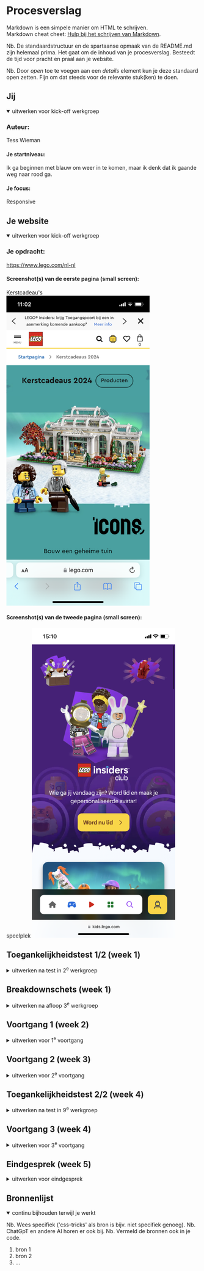 # Procesverslag
Markdown is een simpele manier om HTML te schrijven.  
Markdown cheat cheet: [Hulp bij het schrijven van Markdown](https://github.com/adam-p/markdown-here/wiki/Markdown-Cheatsheet).

Nb. De standaardstructuur en de spartaanse opmaak van de README.md zijn helemaal prima. Het gaat om de inhoud van je procesverslag. Besteedt de tijd voor pracht en praal aan je website.

Nb. Door *open* toe te voegen aan een *details* element kun je deze standaard open zetten. Fijn om dat steeds voor de relevante stuk(ken) te doen.





## Jij

<details open>
  <summary>uitwerken voor kick-off werkgroep</summary>

  ### Auteur:
  Tess Wieman

  #### Je startniveau:
  Ik ga beginnen met blauw om weer in te komen, maar ik denk dat ik gaande weg naar rood ga.

  #### Je focus:
  Responsive
 
</details>





## Je website

<details open>
  <summary>uitwerken voor kick-off werkgroep</summary>

  ### Je opdracht:
  https://www.lego.com/nl-nl 

  #### Screenshot(s) van de eerste pagina (small screen):
  Kerstcadeau's   
  <img src="readme-images/IMG_8512.PNG" width="375px" alt="Kerstcadeau's pagina">

  #### Screenshot(s) van de tweede pagina (small screen): 
  speelplek
  <img src="readme-images/IMG_8532.PNG" width="375px" alt="Speelplek pagina">
 
</details>



## Toegankelijkheidstest 1/2 (week 1)

<details>
  <summary>uitwerken na test in 2<sup>e</sup> werkgroep</summary>

  ### Bevindingen na de screenreader test
  - Lijst met je bevindingen die in de test naar voren kwamen:
  - De screenreader hapert heel snel als je naar een andere pagina toe gaat.
  - Engelse namen worden verkeert uitgesproken zoals: "idea". 
  - Het sprak heel snel, maar ik kwam erachter dat dit aangepast kan worden. 
  - De navigatie menu klapt niet open.
  - Sommige afbeeldingen of knoppen hebben onduidelijke namen.
  - Het toetsenbord geeft wel geluidjes als een opdracht daarmee is gedaan als feedback.

  ### Oplossingen
  - Kleurcontrast groot maken voor kleurenblinden.
  - Correcte namen aan tags geven, zodat deze goed voorgelezen worden en te snappen zijn.
  - Aria hidden = "true; gebruiken als onderdelen niet voorgezelen hoeven door de screenreader.
  - Zo veelmogelijk Nederlandse woorden gebruiken behalve bij namen (bijv: "Star Wars"). 
  - Ondertiteling bij video's plaatsen.

  ### Bevindingen WCAG checklist
  Content 
  - De website gebruikt duidelijke taal en vermijd stijlfiguren, idiomen en ingewikkelde metaforen. Maar Engelse woorden worden niet goed uitgesproken.
  - De inhoud van knoppen, links en fomrulieren, hebben een unieke en duidelijke beschrijvingen.

  Global code 
  - De HTML code is vrijwel gevalideert, echter zijn er wel een aantal errors. 
  - ??? Gebruik een lang attribuut voor het html-element.
  - Elke pagina heeft zijn eigen unieke titel.
  - ??? Zorg ervoor dat de viewport-zoom niet is uitgeschakeld.

  Keyboard
  - Er is een zichtbare focusstijl voor interactieve elementen waarnaar wordt genavigeerd (tab en shift + tab) via toetsenbord invoer. Maar soms loopt deze vast nadat er is genavigeerd vooral als er naar een volgende pagina wordt genavigeerd.
  - De focusvolgorde van het toetsenbord komt overeen met de visuele lay-out.
  
  Mobile and touch
  - ??? Controleer of de site in elke richting kan worden gedraaid.
  - ??? Horizontaal scrollen verwijderen.
  - Knoppen en linkpictogrammen kunnen gemakkelijk worden geactiveerd.
  - Er is voldoende ruitme tussen interactieve items om een scrolgebied te creëen.

  Headings
  - Er worden kopelementen gebruikt om inhoud te introduceren.
  - Er wordt één h1 tag gebruikt op een pagina.
  - Kopelementen worden in een logische volgorde geschreven.
  - Kopniveaus worden niet overgeslagen.

  Lists
  - Er worden listelementen gebruikt voor lijstinhoud.
  
  Images
  - Niet alle images hebben een alt atribute. 
  - Decoratieve plaatsen hebben geen alt atribute.
  - ??? Bied een tekstalternatief voor complexe afbeeldingen zoals diagrammen, grafieken en kaarten.
  - Afbeeldingen die tekst bevatten, hebben een alt-beschrijving. Deze is soms niet heel concreet.

  Media
  - Video's worden wel automatisch afgespeeld.
  - Alle media kan in ieder geval met de muis worden gepauzeerd, maar met de toetsenbord is het mij nog niet gelukt (het kan kloppen dat ik niet de goede combinatie weet op mijn toetsenbord om dat met een screenreader te kunnen doen).
  - Er zijn geen ondertitels aanwezig bij video's.
  - Audio transcripties zijn niet aanwezig. 

  Controls
  - Er worden a elementen gebruikt voor links.
  - Links zijn herkenbaar als links.
  - ??? Zorg ervoor dat de besturingselementen de status :focus hebben.
  - Er worden button elementen gebruikt voor buttons.
  - ??? Zorg voor een skip-link en zorg ervoor dat deze zichtbaar is wanneer de focus ligt.
  - Links die in een nieuwe tablad of venster worden geopend worden geïdentiviseerd.

  Appearance
  - De donkere modus wordt niet ondersteund.
  - Hoge-contrast modus wordt ondersteund.
  - ??? Vergroot de tekstgrootte naar 200%.
  - Kleur is niet de enige manier waarop informatie wordt overgebracht.
  
  Animation 
  - Animaties zijn subtiel op de website.
  - Er is geen mechanisme om achtergrond video te pauzeren.
  - ??? Zorg ervoor dat alle animaties voldoen aan de mediaquery 'Voorkeur voor verminderde beweging'.
  
  Color contrast
  - Alle teksten hebben een normaal formaat.
  - Alle teksten hebben een contrast.
  - Alle icoons hebben een contrast.
  - ??? Controleer tekst die afbeeldingen of video overlapt.
  - ??? Controleer aangepaste ::selectiekleuren.
</details>



## Breakdownschets (week 1)

<details>
  <summary>uitwerken na afloop 3<sup>e</sup> werkgroep</summary>

  ### de hele pagina en gekozen content: 
  <img src="" width="375px" alt="breakdown van de hele pagina en de gekozen content">

  ### sections en header, main & body: 
  <img src="" width="375px" alt="secties en header, main en body tags">

  ### html tags dynamische delen: 
  <img src="" width="375px" alt="html tags op dynamische delen van de pagina">

</details>





## Voortgang 1 (week 2)

<details>
  <summary>uitwerken voor 1<sup>e</sup> voortgang</summary>

  ### Stand van zaken
  hier dit ging goed & dit was lastig (neem ook screenshots op van delen van je website en code)


  ### Agenda voor meeting
  samen met je groepje opstellen

  | student 1 Tess                                                           | student 2          | student 3    | student 4        |
  | ---                                                                      | ---                | ---          | ---              |
  | Moet ik onder plaatjes een p of een h gebruiken?                         | en dit             | en ik dit    | en dan ik dat    |
  | Als het scherm groter wordt verandere mijn plaatjes, hoe doe ik dit?     | dit als er tijd is | nog een punt | dit wil ik zeker |
  | Waarneer gebruik je een descendant in CSS?                               | ...                | ...          | ...              |


  ### Verslag van meeting
  hier na afloop snel de uitkomsten van de meeting vastleggen

  - Ik moet opnieuw mijn breakdown schets maken, want in Miro kan deze niet als image in hoge kwaliteit worden gemaakt. Ik kreeg als tip om het in Figma te doen. 
  - Voor icoontjes moet ik ::before gebruiken in plaats van een img tag, want zo wordt het toegankelijker. Maar later kreeg ik als opmerking van de docent Ivo dat ik ook een alt tag of een aria-label kan doen, want zo worden de icoontjes ook voorgelzen met de screenreader. 
  - De button die in een article stonden moesten veranderd worden naar een div. 
  - P in de section exclusieve veranderen naar een H tag.
  - Als ik een img wil veranderen van source omdat mijn pagina groter wordt moet ik in de html de media tag gebruiken.
  - MDN is een goede website!

</details>





## Voortgang 2 (week 3)

<details>
  <summary>uitwerken voor 2<sup>e</sup> voortgang</summary>

  ### Stand van zaken
  hier dit ging goed & dit was lastig (neem ook screenshots op van delen van je website en code)


  ### Agenda voor meeting
  samen met je groepje opstellen

  | student 1 Tess                                                                   | student 2          | student 3    | student 4        |
  | ---                                                                              | ---                | ---          | ---              |
  | Wanneer gebruik je een div en wanneer een article?                               | en dit             | en ik dit    | en dan ik dat    |
  | Wat is er mis met mijn hambugermenu dat het niet werkt?                          | dit als er tijd is | nog een punt | dit wil ik zeker |
  | Hoe orden ik een lijstje van mijn hamburger menu in nog een aantal lijstjes?     | ...                | ...          | ...              |
  | Hoe maak in een carousel van de artikelen?                                       | ...                | ...          | ...              |
  | Hoe maak in de afstand in een grid-template kleiner?                             | ...                | ...          | ...              |
  | Waarom wordt de class "icons" in de image tag opgegeven moment niet pasbaar?     | ...                | ...          | ...              |
  | Bij mijn volgende pagina (speelplek) maak ik ook sections, hoe moet ik deze dan naar css linken nu op mijn eerste pagina (kerstcadeaus) noem ik de section met de :nth-of-type    | ...                | ...          | ...              |


  ### Verslag van meeting
  hier na afloop snel de uitkomsten van de meeting vastleggen

  - punt 1
  - punt 2
  - nog een punt
- ...

</details>





## Toegankelijkheidstest 2/2 (week 4)

<details>
  <summary>uitwerken na test in 9<sup>e</sup> werkgroep</summary>

  ### Bevindingen
  Lijst met je bevindingen die in de test naar voren kwamen (geef ook aan wat er verbeterd is):

</details>





## Voortgang 3 (week 4)

<details>
  <summary>uitwerken voor 3<sup>e</sup> voortgang</summary>

  ### Stand van zaken
  hier dit ging goed & dit was lastig (neem ook screenshots op van delen van je website en code)


  ### Agenda voor meeting
  samen met je groepje opstellen

  | student 1      | student 2          | student 3    | student 4        |
  | ---            | ---                | ---          | ---              |
  | dit bespreken  | en dit             | en ik dit    | en dan ik dat    |
  | en dat ook nog | dit als er tijd is | nog een punt | dit wil ik zeker |
  | ...            | ...                | ...          | ...              |


  ### Verslag van meeting
  hier na afloop snel de uitkomsten van de meeting vastleggen

  - punt 1
  - punt 2
  - nog een punt
  - ...

</details>





## Eindgesprek (week 5)

<details>
  <summary>uitwerken voor eindgesprek</summary>

  ### Je uitkomst - karakteristiek screenshots:
  <img src="readme-images/dummy-plaatje.jpg" width="375px" alt="uitomst opdracht 1">


  ### Dit ging goed/Heb ik geleerd: 
  Korte omschrijving met plaatjes

  <img src="readme-images/dummy-plaatje.jpg" width="375px" alt="top">


  ### Dit was lastig/Is niet gelukt:
  Korte omschrijving met plaatjes

  <img src="readme-images/dummy-plaatje.jpg" width="375px" alt="bummer">
</details>





## Bronnenlijst

<details open>
  <summary>continu bijhouden terwijl je werkt</summary>

  Nb. Wees specifiek ('css-tricks' als bron is bijv. niet specifiek genoeg). 
  Nb. ChatGpT en andere AI horen er ook bij.
  Nb. Vermeld de bronnen ook in je code.

  1. bron 1
  2. bron 2
  3. ...

</details>